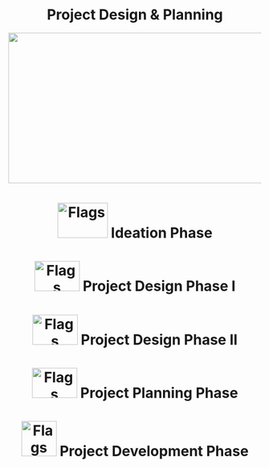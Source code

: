 <div align="center">

# Project Design & Planning
<img src="https://mcodify.com/wp-content/themes/mCodify/img/gif/how_we_work.gif" width="700" height="300">

# <img src='https://st2.depositphotos.com/7110532/10238/v/450/depositphotos_102386516-stock-illustration-internet-of-things-iot-concept.jpg' alt="Flags" width="100" height="70"></img> Ideation Phase
# <img src='https://www.shutterstock.com/image-vector/flat-line-design-website-banner-600w-389761060.jpg' alt="Flags" width="90" height="60"></img> Project Design Phase I
# <img src='https://thumbs.dreamstime.com/z/target-analytics-modern-flat-design-analysis-website-banner-vector-illustration-concept-business-market-research-product-163641895.jpg' alt="Flags" width="90" height="60"></img> Project Design Phase II
# <img src='https://user-images.githubusercontent.com/113355517/197420296-d0ff5b16-7809-4c11-a3c2-9e9f0abd3dac.jpg' alt="Flags" width="90" height="60"></img> Project Planning Phase
# <img src='https://www.pngitem.com/pimgs/m/227-2276517_project-management-animated-gif-hd-png-download.png' alt="Flags" width="70" height="70"></img> Project Development Phase
